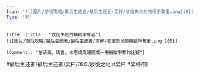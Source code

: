 ```yaml
---
Icon: "![[图片/游戏攻略/最后生还者/最后生还者/奖杯/收復失地的補給爭奪者.png|30]]"
Type: "铜"
---
```

```ad-common-bronze-trophy
title: (Title:: "收復失地的補給爭奪者")
![[图片/游戏攻略/最后生还者/最后生还者/奖杯/收復失地的補給爭奪者.png|100]]

(Comment:: "在碼頭、議會、水塔或煤礦完成一場補給爭奪的比賽")
```

#最后生还者/最后生还者/奖杯/DLC/收復之地 #奖杯 #奖杯/铜
